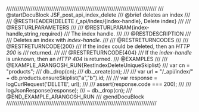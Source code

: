 ////////////////////////////////////////////////////////////////////////////////
/// @startDocuBlock JSF_post_api_index_delete
/// @brief deletes an index
///
/// @RESTHEADER{DELETE /_api/index/{index-handle}, Delete index}
///
/// @RESTURLPARAMETERS
///
/// @RESTURLPARAM{index-handle,string,required}
/// The index handle.
///
/// @RESTDESCRIPTION
///
/// Deletes an index with *index-handle*.
///
/// @RESTRETURNCODES
///
/// @RESTRETURNCODE{200}
/// If the index could be deleted, then an *HTTP 200* is
/// returned.
///
/// @RESTRETURNCODE{404}
/// If the *index-handle* is unknown, then an *HTTP 404* is returned.
/// @EXAMPLES
///
/// @EXAMPLE_ARANGOSH_RUN{RestIndexDeleteUniqueSkiplist}
///     var cn = "products";
///     db._drop(cn);
///     db._create(cn);
///
///     var url = "/_api/index/" + db.products.ensureSkiplist("a","b").id;
///
///     var response = logCurlRequest('DELETE', url);
///
///     assert(response.code === 200);
///
///     logJsonResponse(response);
///   ~ db._drop(cn);
/// @END_EXAMPLE_ARANGOSH_RUN
/// @endDocuBlock
////////////////////////////////////////////////////////////////////////////////